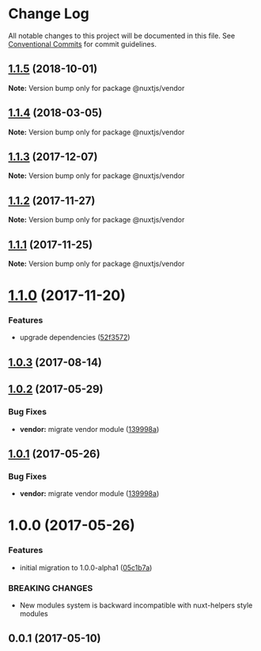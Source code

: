 # Change Log

All notable changes to this project will be documented in this file.
See [Conventional Commits](https://conventionalcommits.org) for commit guidelines.

<a name="1.1.5"></a>
## [1.1.5](https://github.com/nuxt/modules/compare/@nuxtjs/vendor@1.1.4...@nuxtjs/vendor@1.1.5) (2018-10-01)

**Note:** Version bump only for package @nuxtjs/vendor





<a name="1.1.4"></a>
## [1.1.4](https://github.com/nuxt/modules/compare/@nuxtjs/vendor@1.1.3...@nuxtjs/vendor@1.1.4) (2018-03-05)




**Note:** Version bump only for package @nuxtjs/vendor

<a name="1.1.3"></a>
## [1.1.3](https://github.com/nuxt/modules/compare/@nuxtjs/vendor@1.1.2...@nuxtjs/vendor@1.1.3) (2017-12-07)




**Note:** Version bump only for package @nuxtjs/vendor

<a name="1.1.2"></a>
## [1.1.2](https://github.com/nuxt/modules/compare/@nuxtjs/vendor@1.1.0...@nuxtjs/vendor@1.1.2) (2017-11-27)




**Note:** Version bump only for package @nuxtjs/vendor

<a name="1.1.1"></a>
## [1.1.1](https://github.com/nuxt/modules/compare/@nuxtjs/vendor@1.1.0...@nuxtjs/vendor@1.1.1) (2017-11-25)




**Note:** Version bump only for package @nuxtjs/vendor

<a name="1.1.0"></a>
# [1.1.0](https://github.com/nuxt/modules/compare/@nuxtjs/vendor@1.0.3...@nuxtjs/vendor@1.1.0) (2017-11-20)


### Features

* upgrade dependencies ([52f3572](https://github.com/nuxt/modules/commit/52f3572))




<a name="1.0.3"></a>
## [1.0.3](https://github.com/nuxt/modules/compare/@nuxtjs/vendor@1.0.2...@nuxtjs/vendor@1.0.3) (2017-08-14)




<a name="1.0.2"></a>
## [1.0.2](https://github.com/nuxt/modules/compare/@nuxtjs/vendor@1.0.0...@nuxtjs/vendor@1.0.2) (2017-05-29)


### Bug Fixes

* **vendor:** migrate vendor module ([139998a](https://github.com/nuxt/modules/commit/139998a))




<a name="1.0.1"></a>
## [1.0.1](https://github.com/nuxt/modules/compare/@nuxtjs/vendor@1.0.0...@nuxtjs/vendor@1.0.1) (2017-05-26)


### Bug Fixes

* **vendor:** migrate vendor module ([139998a](https://github.com/nuxt/modules/commit/139998a))




<a name="1.0.0"></a>
# 1.0.0 (2017-05-26)


### Features

* initial migration to 1.0.0-alpha1 ([05c1b7a](https://github.com/nuxt/modules/commit/05c1b7a))


### BREAKING CHANGES

* New modules system is backward incompatible with nuxt-helpers style modules




<a name="0.0.1"></a>
## 0.0.1 (2017-05-10)
